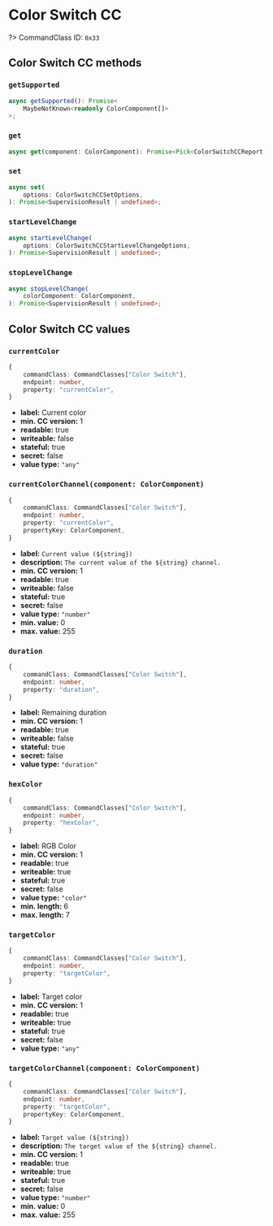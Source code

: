 # Color Switch CC

?> CommandClass ID: `0x33`

## Color Switch CC methods

### `getSupported`

```ts
async getSupported(): Promise<
	MaybeNotKnown<readonly ColorComponent[]>
>;
```

### `get`

```ts
async get(component: ColorComponent): Promise<Pick<ColorSwitchCCReport, "currentValue" | "targetValue" | "duration"> | undefined>;
```

### `set`

```ts
async set(
	options: ColorSwitchCCSetOptions,
): Promise<SupervisionResult | undefined>;
```

### `startLevelChange`

```ts
async startLevelChange(
	options: ColorSwitchCCStartLevelChangeOptions,
): Promise<SupervisionResult | undefined>;
```

### `stopLevelChange`

```ts
async stopLevelChange(
	colorComponent: ColorComponent,
): Promise<SupervisionResult | undefined>;
```

## Color Switch CC values

### `currentColor`

```ts
{
	commandClass: CommandClasses["Color Switch"],
	endpoint: number,
	property: "currentColor",
}
```

-   **label:** Current color
-   **min. CC version:** 1
-   **readable:** true
-   **writeable:** false
-   **stateful:** true
-   **secret:** false
-   **value type:** `"any"`

### `currentColorChannel(component: ColorComponent)`

```ts
{
	commandClass: CommandClasses["Color Switch"],
	endpoint: number,
	property: "currentColor",
	propertyKey: ColorComponent,
}
```

-   **label:** `Current value (${string})`
-   **description:** `The current value of the ${string} channel.`
-   **min. CC version:** 1
-   **readable:** true
-   **writeable:** false
-   **stateful:** true
-   **secret:** false
-   **value type:** `"number"`
-   **min. value:** 0
-   **max. value:** 255

### `duration`

```ts
{
	commandClass: CommandClasses["Color Switch"],
	endpoint: number,
	property: "duration",
}
```

-   **label:** Remaining duration
-   **min. CC version:** 1
-   **readable:** true
-   **writeable:** false
-   **stateful:** true
-   **secret:** false
-   **value type:** `"duration"`

### `hexColor`

```ts
{
	commandClass: CommandClasses["Color Switch"],
	endpoint: number,
	property: "hexColor",
}
```

-   **label:** RGB Color
-   **min. CC version:** 1
-   **readable:** true
-   **writeable:** true
-   **stateful:** true
-   **secret:** false
-   **value type:** `"color"`
-   **min. length:** 6
-   **max. length:** 7

### `targetColor`

```ts
{
	commandClass: CommandClasses["Color Switch"],
	endpoint: number,
	property: "targetColor",
}
```

-   **label:** Target color
-   **min. CC version:** 1
-   **readable:** true
-   **writeable:** true
-   **stateful:** true
-   **secret:** false
-   **value type:** `"any"`

### `targetColorChannel(component: ColorComponent)`

```ts
{
	commandClass: CommandClasses["Color Switch"],
	endpoint: number,
	property: "targetColor",
	propertyKey: ColorComponent,
}
```

-   **label:** `Target value (${string})`
-   **description:** `The target value of the ${string} channel.`
-   **min. CC version:** 1
-   **readable:** true
-   **writeable:** true
-   **stateful:** true
-   **secret:** false
-   **value type:** `"number"`
-   **min. value:** 0
-   **max. value:** 255
